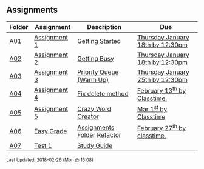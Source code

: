 ## Assignments
| Folder | Assignment | Description | Due|
 | ------------|------------|------------|------------|
 | [A01](https://github.com/rugbyprof/3013-Algorithms/tree/master/Assignments/A01) | [ Assignment 1 ](https://github.com/rugbyprof/3013-Algorithms/tree/master/Assignments/A01) | [ Getting Started](https://github.com/rugbyprof/3013-Algorithms/tree/master/Assignments/A01) | [Thursday January 18th by 12:30pm](https://github.com/rugbyprof/3013-Algorithms/tree/master/Assignments/A01) |
 | [A02](https://github.com/rugbyprof/3013-Algorithms/tree/master/Assignments/A02) | [ Assignment 2 ](https://github.com/rugbyprof/3013-Algorithms/tree/master/Assignments/A02) | [ Getting Busy](https://github.com/rugbyprof/3013-Algorithms/tree/master/Assignments/A02) | [Thursday January 18th by 12:30pm](https://github.com/rugbyprof/3013-Algorithms/tree/master/Assignments/A02) |
 | [A03](https://github.com/rugbyprof/3013-Algorithms/tree/master/Assignments/A03) | [ Assignment 3 ](https://github.com/rugbyprof/3013-Algorithms/tree/master/Assignments/A03) | [ Priority Queue (Warm Up)](https://github.com/rugbyprof/3013-Algorithms/tree/master/Assignments/A03) | [Thursday January 25th by 12:30pm](https://github.com/rugbyprof/3013-Algorithms/tree/master/Assignments/A03) |
 | [A04](https://github.com/rugbyprof/3013-Algorithms/tree/master/Assignments/A04) | [ Assignment 4 ](https://github.com/rugbyprof/3013-Algorithms/tree/master/Assignments/A04) | [ Fix delete method](https://github.com/rugbyprof/3013-Algorithms/tree/master/Assignments/A04) | [February 13<sup>th</sup> by Classtime.](https://github.com/rugbyprof/3013-Algorithms/tree/master/Assignments/A04) |
 | [A05](https://github.com/rugbyprof/3013-Algorithms/tree/master/Assignments/A05) | [ Assignment 5 ](https://github.com/rugbyprof/3013-Algorithms/tree/master/Assignments/A05) | [ Crazy Word Creator](https://github.com/rugbyprof/3013-Algorithms/tree/master/Assignments/A05) | [Mar 1<sup>st</sup> by Classtime](https://github.com/rugbyprof/3013-Algorithms/tree/master/Assignments/A05) |
 | [A06](https://github.com/rugbyprof/3013-Algorithms/tree/master/Assignments/A06) | [ Easy Grade ](https://github.com/rugbyprof/3013-Algorithms/tree/master/Assignments/A06) | [ Assignments Folder Refactor](https://github.com/rugbyprof/3013-Algorithms/tree/master/Assignments/A06) | [February 27<sup>th</sup> by classtime.](https://github.com/rugbyprof/3013-Algorithms/tree/master/Assignments/A06) |
 | [A07](https://github.com/rugbyprof/3013-Algorithms/tree/master/Assignments/A07) | [ Test 1 ](https://github.com/rugbyprof/3013-Algorithms/tree/master/Assignments/A07) | [ Study Guide](https://github.com/rugbyprof/3013-Algorithms/tree/master/Assignments/A07) |

<sup>Last Updated: 2018-02-26 (Mon @ 15:08)</sup>